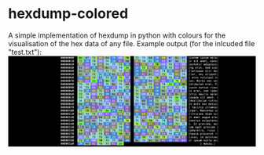 # hexdump-colored

A simple implementation of hexdump in python with colours for the visualisation of the hex data of any file.
Example output (for the inlcuded file "test.txt"):
![Example output (test.txt)](https://github.com/panagiotisppg/hexdump-colored/blob/main/test.txt.png?raw=true)
